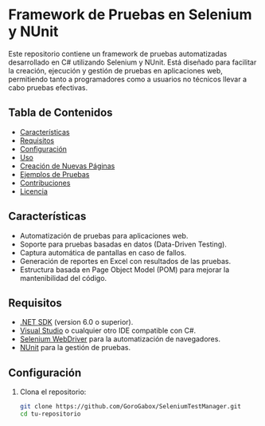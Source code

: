 # Framework de Pruebas en Selenium y NUnit

Este repositorio contiene un framework de pruebas automatizadas desarrollado en C# utilizando Selenium y NUnit. Está diseñado para facilitar la creación, ejecución y gestión de pruebas en aplicaciones web, permitiendo tanto a programadores como a usuarios no técnicos llevar a cabo pruebas efectivas.

## Tabla de Contenidos
- [Características](#características)
- [Requisitos](#requisitos)
- [Configuración](#configuración)
- [Uso](#uso)
- [Creación de Nuevas Páginas](#creación-de-nuevas-páginas)
- [Ejemplos de Pruebas](#ejemplos-de-pruebas)
- [Contribuciones](#contribuciones)
- [Licencia](#licencia)

## Características
- Automatización de pruebas para aplicaciones web.
- Soporte para pruebas basadas en datos (Data-Driven Testing).
- Captura automática de pantallas en caso de fallos.
- Generación de reportes en Excel con resultados de las pruebas.
- Estructura basada en Page Object Model (POM) para mejorar la mantenibilidad del código.

## Requisitos
- [.NET SDK](https://dotnet.microsoft.com/download) (version 6.0 o superior).
- [Visual Studio](https://visualstudio.microsoft.com/) o cualquier otro IDE compatible con C#.
- [Selenium WebDriver](https://www.selenium.dev/documentation/en/webdriver/) para la automatización de navegadores.
- [NUnit](https://nunit.org/) para la gestión de pruebas.

## Configuración
1. Clona el repositorio:
   ```bash
   git clone https://github.com/GoroGabox/SeleniumTestManager.git
   cd tu-repositorio
